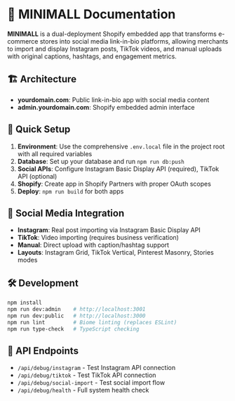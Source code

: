 # 📖 MINIMALL Documentation

**MINIMALL** is a dual-deployment Shopify embedded app that transforms e-commerce stores into social media link-in-bio platforms, allowing merchants to import and display Instagram posts, TikTok videos, and manual uploads with original captions, hashtags, and engagement metrics.

## 🏗️ Architecture

- **yourdomain.com**: Public link-in-bio app with social media content
- **admin.yourdomain.com**: Shopify embedded admin interface

## 🚀 Quick Setup

1. **Environment**: Use the comprehensive `.env.local` file in the project root with all required variables
2. **Database**: Set up your database and run `npm run db:push`
3. **Social APIs**: Configure Instagram Basic Display API (required), TikTok API (optional)
4. **Shopify**: Create app in Shopify Partners with proper OAuth scopes
5. **Deploy**: `npm run build` for both apps

## 🔗 Social Media Integration

- **Instagram**: Real post importing via Instagram Basic Display API
- **TikTok**: Video importing (requires business verification)
- **Manual**: Direct upload with caption/hashtag support
- **Layouts**: Instagram Grid, TikTok Vertical, Pinterest Masonry, Stories modes

## 🛠️ Development

```bash
npm install
npm run dev:admin    # http://localhost:3001
npm run dev:public   # http://localhost:3000
npm run lint         # Biome linting (replaces ESLint)
npm run type-check   # TypeScript checking
```

## 📡 API Endpoints

- `/api/debug/instagram` - Test Instagram API connection
- `/api/debug/tiktok` - Test TikTok API connection  
- `/api/debug/social-import` - Test social import flow
- `/api/debug/health` - Full system health check